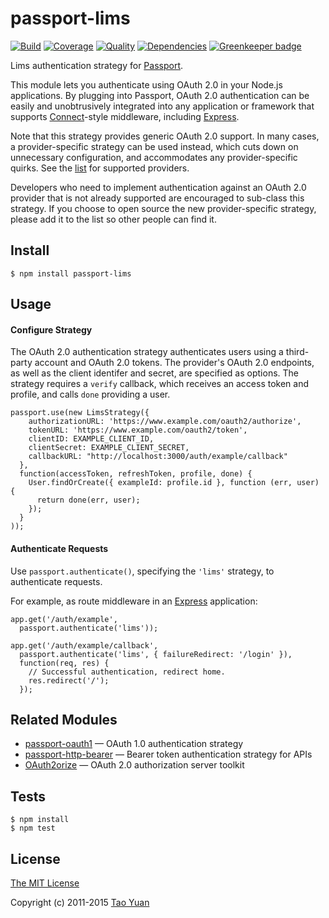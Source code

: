 # passport-lims

[![Build](https://travis-ci.org/taoyuan/passport-lims.svg?branch=master)](https://travis-ci.org/taoyuan/passport-lims)
[![Coverage](https://coveralls.io/repos/taoyuan/passport-lims/badge.svg?branch=master)](https://coveralls.io/r/taoyuan/passport-lims)
[![Quality](https://codeclimate.com/github/taoyuan/passport-lims/badges/gpa.svg)](https://codeclimate.com/github/taoyuan/passport-lims)
[![Dependencies](https://david-dm.org/taoyuan/passport-lims.svg)](https://david-dm.org/taoyuan/passport-lims) [![Greenkeeper badge](https://badges.greenkeeper.io/taoyuan/passport-lims.svg)](https://greenkeeper.io/)

Lims authentication strategy for [Passport](http://passportjs.org/).

This module lets you authenticate using OAuth 2.0 in your Node.js applications.
By plugging into Passport, OAuth 2.0 authentication can be easily and
unobtrusively integrated into any application or framework that supports
[Connect](http://www.senchalabs.org/connect/)-style middleware, including
[Express](http://expressjs.com/).

Note that this strategy provides generic OAuth 2.0 support.  In many cases, a
provider-specific strategy can be used instead, which cuts down on unnecessary
configuration, and accommodates any provider-specific quirks.  See the
[list](https://github.com/jaredhanson/passport/wiki/Strategies) for supported
providers.

Developers who need to implement authentication against an OAuth 2.0 provider
that is not already supported are encouraged to sub-class this strategy.  If you
choose to open source the new provider-specific strategy, please add it to the
list so other people can find it.

## Install

    $ npm install passport-lims

## Usage

#### Configure Strategy

The OAuth 2.0 authentication strategy authenticates users using a third-party
account and OAuth 2.0 tokens.  The provider's OAuth 2.0 endpoints, as well as
the client identifer and secret, are specified as options.  The strategy
requires a `verify` callback, which receives an access token and profile,
and calls `done` providing a user.

    passport.use(new LimsStrategy({
        authorizationURL: 'https://www.example.com/oauth2/authorize',
        tokenURL: 'https://www.example.com/oauth2/token',
        clientID: EXAMPLE_CLIENT_ID,
        clientSecret: EXAMPLE_CLIENT_SECRET,
        callbackURL: "http://localhost:3000/auth/example/callback"
      },
      function(accessToken, refreshToken, profile, done) {
        User.findOrCreate({ exampleId: profile.id }, function (err, user) {
          return done(err, user);
        });
      }
    ));

#### Authenticate Requests

Use `passport.authenticate()`, specifying the `'lims'` strategy, to
authenticate requests.

For example, as route middleware in an [Express](http://expressjs.com/)
application:

    app.get('/auth/example',
      passport.authenticate('lims'));

    app.get('/auth/example/callback',
      passport.authenticate('lims', { failureRedirect: '/login' }),
      function(req, res) {
        // Successful authentication, redirect home.
        res.redirect('/');
      });

## Related Modules

- [passport-oauth1](https://github.com/jaredhanson/passport-oauth1) — OAuth 1.0 authentication strategy
- [passport-http-bearer](https://github.com/jaredhanson/passport-http-bearer) — Bearer token authentication strategy for APIs
- [OAuth2orize](https://github.com/jaredhanson/oauth2orize) — OAuth 2.0 authorization server toolkit

## Tests

    $ npm install
    $ npm test

## License

[The MIT License](http://opensource.org/licenses/MIT)

Copyright (c) 2011-2015 [Tao Yuan]()
